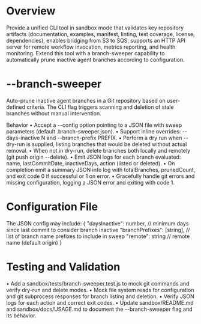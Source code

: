 # Overview
Provide a unified CLI tool in sandbox mode that validates key repository artifacts (documentation, examples, manifest, linting, test coverage, license, dependencies), enables bridging from S3 to SQS, supports an HTTP API server for remote workflow invocation, metrics reporting, and health monitoring. Extend this tool with a branch-sweeper capability to automatically prune inactive agent branches according to configuration.

# --branch-sweeper
Auto-prune inactive agent branches in a Git repository based on user-defined criteria. The CLI flag triggers scanning and deletion of stale branches without manual intervention.

Behavior
 • Accept a --config option pointing to a JSON file with sweep parameters (default .branch-sweeper.json).
 • Support inline overrides: --days-inactive N and --branch-prefix PREFIX.
 • Perform a dry run when --dry-run is supplied, listing branches that would be deleted without actual removal.
 • When not in dry-run, delete branches both locally and remotely (git push origin --delete).
 • Emit JSON logs for each branch evaluated: name, lastCommitDate, inactiveDays, action (listed or deleted).
 • On completion emit a summary JSON info log with totalBranches, prunedCount, and exit code 0 if successful or 1 on error.
 • Gracefully handle git errors and missing configuration, logging a JSON error and exiting with code 1.

# Configuration File
The JSON config may include:
 {
   "daysInactive": number,      // minimum days since last commit to consider branch inactive
   "branchPrefixes": [string],  // list of branch name prefixes to include in sweep
   "remote": string             // remote name (default origin)
 }

# Testing and Validation
 • Add a sandbox/tests/branch-sweeper.test.js to mock git commands and verify dry-run and delete modes.
 • Mock file system reads for configuration and git subprocess responses for branch listing and deletion.
 • Verify JSON logs for each action and correct exit codes.
 • Update sandbox/README.md and sandbox/docs/USAGE.md to document the --branch-sweeper flag and its behavior.
